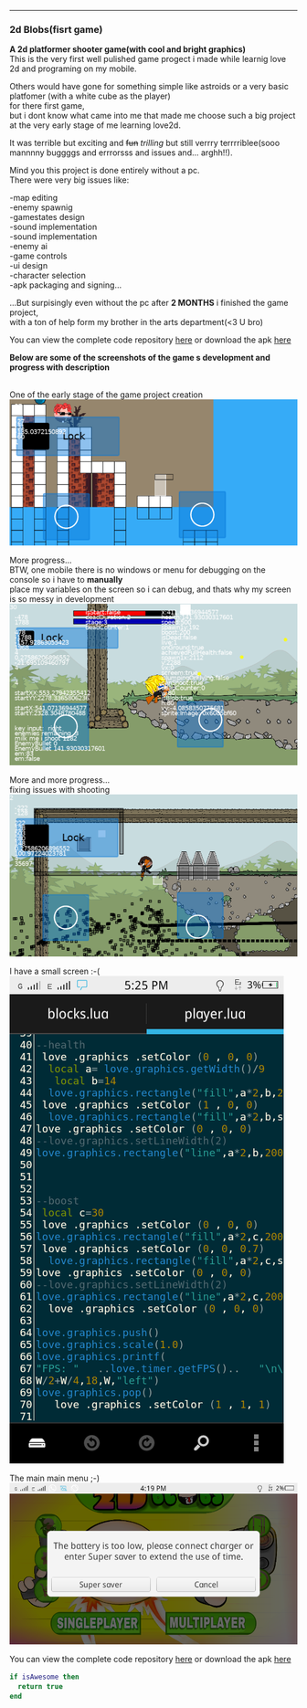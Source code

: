 ---

### 2d Blobs(fisrt game)

 
**A 2d platformer shooter game(with cool and bright graphics)**  
This is the very first well pulished game progect i made while learnig love 2d and programing on my mobile.  

Others would have gone for something simple like astroids or a very basic platfomer (with a white cube as the player)  
for there first game,  
but i dont know what came into me that made me choose such a big project at the very early stage of me learning love2d.  

It was terrible but exciting and ~~fun~~ _trilling_ but still verrry terrrriblee(sooo mannnny buggggs and errrorsss and issues and... arghh!!).  

Mind you this project is done entirely without a pc.  
There were very big issues like:  

-map editing  
-enemy spawnig  
-gamestates design  
-sound implementation  
-sound implementation  
-enemy ai  
-game controls  
-ui design  
-character selection  
-apk packaging and signing...  

...But surpisingly even without the pc after <b>2 MONTHS</b> i finished the game project,  
with a ton of help form my brother in the arts department(<3 U bro)  

You can view the complete code repository [here](https://github.com/Rocket-007/2d-Blobs) or download the apk [here](../blob/master/LICENSE)  

<b>Below are some of the screenshots of the game s development and progress with description</b>  
<br>




One of the early stage of the game project creation
![alt text](https://github.com/Rocket-007/Rocket-007.github.io/blob/master/images/2d-Blobs_img0.2.png?raw=true)  


More progress...  
BTW, one mobile there is no windows or menu for debugging on the console so i have to <b>manually</b>  
place my variables on the screen so i can debug, and thats why my screen is so messy in development
![alt text](https://github.com/Rocket-007/Rocket-007.github.io/blob/master/images/2d-Blobs_img2.png?raw=true)    

 
More and more progress...  
fixing issues with shooting
![alt text](https://github.com/Rocket-007/Rocket-007.github.io/blob/master/images/2d-Blobs_img1.png?raw=true)


I have a small screen :-( <br>
![alt text](https://github.com/Rocket-007/Rocket-007.github.io/blob/master/images/2d-Blobs_img10.png?raw=true)


The main main menu ;-)
![alt text](https://github.com/Rocket-007/Rocket-007.github.io/blob/master/images/2d-Blobs_img8.png?raw=true)



You can view the complete code repository [here](https://github.com/Rocket-007/2d-Blobs) or download the apk [here](../blob/master/LICENSE)  

```lua
if isAwesome then
  return true
end
```
